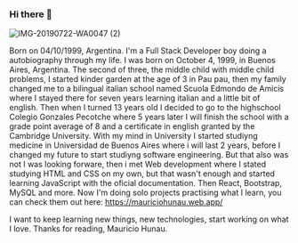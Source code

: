 ### Hi there 👋

![IMG-20190722-WA0047 (2)](https://user-images.githubusercontent.com/69403501/166068154-b3859536-be68-4e53-8144-09d37c097f81.jpg)

Born on 04/10/1999, Argentina. I'm a Full Stack Developer boy doing a autobiography through my life.
I was born on October 4, 1999, in Buenos Aires, Argentina. The second of three, the middle child with middle child problems, I started kinder garden at the age of 3 in Pau pau, then my family changed me to a bilingual italian school named Scuola Edmondo de Amicis where I stayed there for seven years learning italian and a little bit of english. Then when I turned 13 years old I decided to go to the highschool Colegio Gonzales Pecotche where 5 years later I will finish the school with a grade point average of 8 and a certificate in english granted by the Cambridge University. 
With my mind in University I started studiyng medicine in Universidad de Buenos Aires where i will last 2 years, before I changed my future to start studiyng
software engineering. But that also was not I was looking forware, then i met Web development where I stated studying HTML and CSS on my own, but that wasn't enough and started learning JavaScript with the oficial documentation. Then React, Bootstrap, MySQL and more.
Now I'm doing solo projects practising what I learn, you can check them out here: https://mauriciohunau.web.app/

I want to keep learning new things, new technologies, start working on what I love. 
Thanks for reading, Mauricio Hunau.
